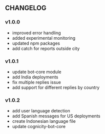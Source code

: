 ## CHANGELOG

### v1.0.0
- improved error handling
- added experimental monitoring
- updated npm packages
- add catch for reports outside city

### v1.0.1
- update bot-core module
- add India deployments
- fix multiple replies issue
- add support for different replies by country

### v1.0.2
- add user language detection
- add Spanish messages for US deployments
- create Indonesian language file
- update cognicity-bot-core